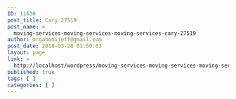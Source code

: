 ```yaml
---
ID: 11630
post_title: Cary 27519
post_name: >
  moving-services-moving-services-moving-services-cary-27519
author: mrgabonijeff@gmail.com
post_date: 2018-03-28 01:50:03
layout: page
link: >
  http://localhost/wordpress/moving-services-moving-services-moving-services-cary-27519/
published: true
tags: [ ]
categories: [ ]
---
```


